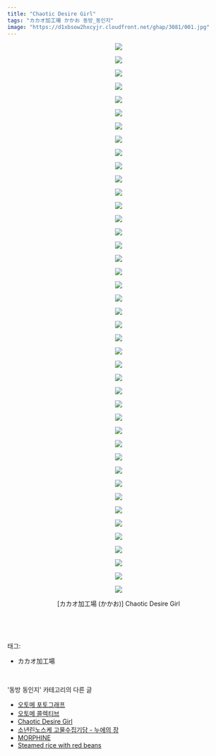 ```yaml
---
title: "Chaotic Desire Girl"
tags: "カカオ加工場 かかお 동방_동인지"
image: "https://d1xbsow2hxcyjr.cloudfront.net/ghap/3081/001.jpg"
---
```

<div class="article">
<p style="text-align: center; clear: none; float: none;"><img src="{{ site.imgserver10 }}/ghap/3081/001.jpg"/></p>
<p style="text-align: center; clear: none; float: none;"><img src="{{ site.imgserver10 }}/ghap/3081/002.jpg"/></p>
<p style="text-align: center; clear: none; float: none;"><img src="{{ site.imgserver10 }}/ghap/3081/003.jpg"/></p>
<p style="text-align: center; clear: none; float: none;"><img src="{{ site.imgserver10 }}/ghap/3081/004.jpg"/></p>
<p style="text-align: center; clear: none; float: none;"><img src="{{ site.imgserver10 }}/ghap/3081/005.jpg"/></p>
<p style="text-align: center; clear: none; float: none;"><img src="{{ site.imgserver10 }}/ghap/3081/006.jpg"/></p>
<p style="text-align: center; clear: none; float: none;"><img src="{{ site.imgserver10 }}/ghap/3081/007.jpg"/></p>
<p style="text-align: center; clear: none; float: none;"><img src="{{ site.imgserver10 }}/ghap/3081/008.jpg"/></p>
<p style="text-align: center; clear: none; float: none;"><img src="{{ site.imgserver10 }}/ghap/3081/009.jpg"/></p>
<p style="text-align: center; clear: none; float: none;"><img src="{{ site.imgserver10 }}/ghap/3081/010.jpg"/></p>
<p style="text-align: center; clear: none; float: none;"><img src="{{ site.imgserver10 }}/ghap/3081/011.jpg"/></p>
<p style="text-align: center; clear: none; float: none;"><img src="{{ site.imgserver10 }}/ghap/3081/012.jpg"/></p>
<p style="text-align: center; clear: none; float: none;"><img src="{{ site.imgserver10 }}/ghap/3081/013.jpg"/></p>
<p style="text-align: center; clear: none; float: none;"><img src="{{ site.imgserver10 }}/ghap/3081/014.jpg"/></p>
<p style="text-align: center; clear: none; float: none;"><img src="{{ site.imgserver10 }}/ghap/3081/015.jpg"/></p>
<p style="text-align: center; clear: none; float: none;"><img src="{{ site.imgserver10 }}/ghap/3081/016.jpg"/></p>
<p style="text-align: center; clear: none; float: none;"><img src="{{ site.imgserver10 }}/ghap/3081/017.jpg"/></p>
<p style="text-align: center; clear: none; float: none;"><img src="{{ site.imgserver10 }}/ghap/3081/018.jpg"/></p>
<p style="text-align: center; clear: none; float: none;"><img src="{{ site.imgserver10 }}/ghap/3081/019.jpg"/></p>
<p style="text-align: center; clear: none; float: none;"><img src="{{ site.imgserver10 }}/ghap/3081/020.jpg"/></p>
<p style="text-align: center; clear: none; float: none;"><img src="{{ site.imgserver10 }}/ghap/3081/021.jpg"/></p>
<p style="text-align: center; clear: none; float: none;"><img src="{{ site.imgserver10 }}/ghap/3081/022.jpg"/></p>
<p style="text-align: center; clear: none; float: none;"><img src="{{ site.imgserver10 }}/ghap/3081/023.jpg"/></p>
<p style="text-align: center; clear: none; float: none;"><img src="{{ site.imgserver10 }}/ghap/3081/024.jpg"/></p>
<p style="text-align: center; clear: none; float: none;"><img src="{{ site.imgserver10 }}/ghap/3081/025.jpg"/></p>
<p style="text-align: center; clear: none; float: none;"><img src="{{ site.imgserver10 }}/ghap/3081/026.jpg"/></p>
<p style="text-align: center; clear: none; float: none;"><img src="{{ site.imgserver10 }}/ghap/3081/027.jpg"/></p>
<p style="text-align: center; clear: none; float: none;"><img src="{{ site.imgserver10 }}/ghap/3081/028.jpg"/></p>
<p style="text-align: center; clear: none; float: none;"><img src="{{ site.imgserver10 }}/ghap/3081/029.jpg"/></p>
<p style="text-align: center; clear: none; float: none;"><img src="{{ site.imgserver10 }}/ghap/3081/030.jpg"/></p>
<p style="text-align: center; clear: none; float: none;"><img src="{{ site.imgserver10 }}/ghap/3081/031.jpg"/></p>
<p style="text-align: center; clear: none; float: none;"><img src="{{ site.imgserver10 }}/ghap/3081/032.jpg"/></p>
<p style="text-align: center; clear: none; float: none;"><img src="{{ site.imgserver10 }}/ghap/3081/033.jpg"/></p>
<p style="text-align: center; clear: none; float: none;"><img src="{{ site.imgserver10 }}/ghap/3081/034.jpg"/></p>
<p style="text-align: center; clear: none; float: none;"><img src="{{ site.imgserver10 }}/ghap/3081/035.jpg"/></p>
<p style="text-align: center; clear: none; float: none;"><img src="{{ site.imgserver10 }}/ghap/3081/036.jpg"/></p>
<p style="text-align: center; clear: none; float: none;"><img src="{{ site.imgserver10 }}/ghap/3081/037.jpg"/></p>
<p style="text-align: center; clear: none; float: none;"><img src="{{ site.imgserver10 }}/ghap/3081/038.jpg"/></p>
<p style="text-align: center; clear: none; float: none;"><img src="{{ site.imgserver10 }}/ghap/3081/039.jpg"/></p>
<p style="text-align: center; clear: none; float: none;"><img src="{{ site.imgserver10 }}/ghap/3081/040.jpg"/></p>
<p style="text-align: center; clear: none; float: none;"><img src="{{ site.imgserver10 }}/ghap/3081/041.jpg"/></p>
<p style="text-align: center; clear: none; float: none;"><img src="{{ site.imgserver10 }}/ghap/3081/042.jpg"/></p>
<p style="text-align: center; clear: none; float: none;">[カカオ加工場 (かかお)] Chaotic Desire Girl</p>
<p><br/></p>
</div><br/>
<div class="tagTrail">
<p>태그: </p>
<ul>
<li>カカオ加工場</li>
</ul>
</div><br/>
<div class="another">
<p>'동방 동인지' 카테고리의 다른 글</p>
<ul>
<li><a href="/ghap_3083">오토메 포토그래프</a></li>
<li><a href="/ghap_3082">오토메 콜렉티브</a></li>
<li><a href="/ghap_3081">Chaotic Desire Girl</a></li>
<li><a href="/ghap_3080">소년린노스케 고물수집기담 - 누에의 장</a></li>
<li><a href="/ghap_3078">MORPHINE</a></li>
<li><a href="/ghap_3077">Steamed rice with red beans</a></li>
</ul>
</div><br/>
<div class="cb_module cb_fluid">
<div class="cb_wrt cb_profile">
</div><!-- commentList close -->
</div><br/>
